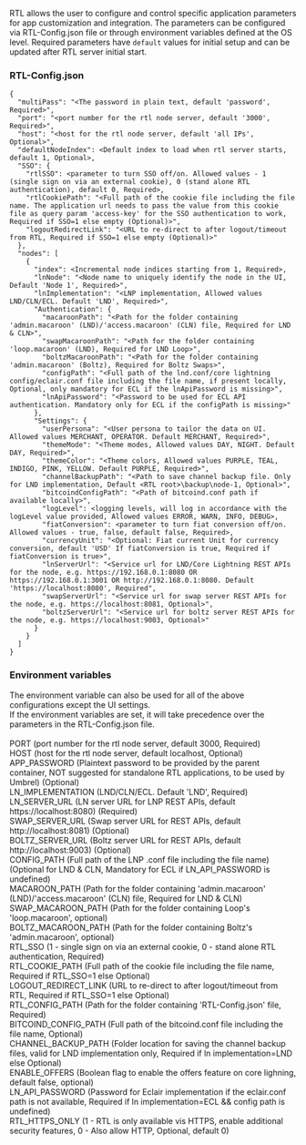 RTL allows the user to configure and control specific application parameters for app customization and integration.
The parameters can be configured via RTL-Config.json file or through environment variables defined at the OS level. Required
parameters have `default` values for initial setup and can be updated after RTL server initial start.

### RTL-Config.json

```
{
  "multiPass": "<The password in plain text, default 'password', Required>",
  "port": "<port number for the rtl node server, default '3000', Required>",
  "host": "<host for the rtl node server, default 'all IPs', Optional>",
  "defaultNodeIndex": <Default index to load when rtl server starts, default 1, Optional>,
  "SSO": {
    "rtlSSO": <parameter to turn SSO off/on. Allowed values - 1 (single sign on via an external cookie), 0 (stand alone RTL authentication), default 0, Required>,
    "rtlCookiePath": "<Full path of the cookie file including the file name. The application url needs to pass the value from this cookie file as query param 'access-key' for the SSO authentication to work, Required if SSO=1 else empty (Optional)>",
    "logoutRedirectLink": "<URL to re-direct to after logout/timeout from RTL, Required if SSO=1 else empty (Optional)>"
  },
  "nodes": [
    {
      "index": <Incremental node indices starting from 1, Required>,
      "lnNode": "<Node name to uniquely identify the node in the UI, Default 'Node 1', Required>",
      "lnImplementation": "<LNP implementation, Allowed values LND/CLN/ECL. Default 'LND', Required>",
      "Authentication": {
        "macaroonPath": "<Path for the folder containing 'admin.macaroon' (LND)/'access.macaroon' (CLN) file, Required for LND & CLN>",
        "swapMacaroonPath": "<Path for the folder containing 'loop.macaroon' (LND), Required for LND Loop>",
        "boltzMacaroonPath": "<Path for the folder containing 'admin.macaroon' (Boltz), Required for Boltz Swaps>",
        "configPath": "<Full path of the lnd.conf/core lightning config/eclair.conf file including the file name, if present locally, Optional, only mandatory for ECL if the lnApiPassword is missing>",
        "lnApiPassword": "<Password to be used for ECL API authentication. Mandatory only for ECL if the configPath is missing>"
      },
      "Settings": {
        "userPersona": "<User persona to tailor the data on UI. Allowed values MERCHANT, OPERATOR. Default MERCHANT, Required>",
        "themeMode": "<Theme modes, Allowed values DAY, NIGHT. Default DAY, Required>",
        "themeColor": "<Theme colors, Allowed values PURPLE, TEAL, INDIGO, PINK, YELLOW. Default PURPLE, Required>",
        "channelBackupPath": "<Path to save channel backup file. Only for LND implementation, Default <RTL root>\backup\node-1, Optional>",
        "bitcoindConfigPath": "<Path of bitcoind.conf path if available locally>",
        "logLevel": <logging levels, will log in accordance with the logLevel value provided, Allowed values ERROR, WARN, INFO, DEBUG>,
        "fiatConversion": <parameter to turn fiat conversion off/on. Allowed values - true, false, default false, Required>,
        "currencyUnit": "<Optional: Fiat current Unit for currency conversion, default 'USD' If fiatConversion is true, Required if fiatConversion is true>",
        "lnServerUrl": "<Service url for LND/Core Lightning REST APIs for the node, e.g. https://192.168.0.1:8080 OR https://192.168.0.1:3001 OR http://192.168.0.1:8080. Default 'https://localhost:8080', Required",
        "swapServerUrl": "<Service url for swap server REST APIs for the node, e.g. https://localhost:8081, Optional>",
        "boltzServerUrl": "<Service url for boltz server REST APIs for the node, e.g. https://localhost:9003, Optional>"
      }
    }
  ]
}
```

### Environment variables
The environment variable can also be used for all of the above configurations except the UI settings.<br />
If the environment variables are set, it will take precedence over the parameters in the RTL-Config.json file.<br />
<br />
PORT (port number for the rtl node server, default 3000, Required)<br />
HOST (host for the rtl node server, default localhost, Optional)<br />
APP_PASSWORD (Plaintext password to be provided by the parent container, NOT suggested for standalone RTL applications, to be used by Umbrel) (Optional)<br />
LN_IMPLEMENTATION (LND/CLN/ECL. Default 'LND', Required)<br />
LN_SERVER_URL (LN server URL for LNP REST APIs, default https://localhost:8080) (Required)<br />
SWAP_SERVER_URL (Swap server URL for REST APIs, default http://localhost:8081) (Optional)<br />
BOLTZ_SERVER_URL (Boltz server URL for REST APIs, default http://localhost:9003) (Optional)<br />
CONFIG_PATH (Full path of the LNP .conf file including the file name) (Optional for LND & CLN, Mandatory for ECL if LN_API_PASSWORD is undefined)<br />
MACAROON_PATH (Path for the folder containing 'admin.macaroon' (LND)/'access.macaroon' (CLN) file, Required for LND & CLN)<br />
SWAP_MACAROON_PATH (Path for the folder containing Loop's 'loop.macaroon', optional)<br />
BOLTZ_MACAROON_PATH (Path for the folder containing Boltz's 'admin.macaroon', optional)<br />
RTL_SSO (1 - single sign on via an external cookie, 0 - stand alone RTL authentication, Required)<br />
RTL_COOKIE_PATH (Full path of the cookie file including the file name, Required if RTL_SSO=1 else Optional)<br />
LOGOUT_REDIRECT_LINK (URL to re-direct to after logout/timeout from RTL, Required if RTL_SSO=1 else Optional)<br />
RTL_CONFIG_PATH (Path for the folder containing 'RTL-Config.json' file, Required)<br />
BITCOIND_CONFIG_PATH (Full path of the bitcoind.conf file including the file name, Optional)<br />
CHANNEL_BACKUP_PATH (Folder location for saving the channel backup files, valid for LND implementation only, Required if ln implementation=LND else Optional)<br />
ENABLE_OFFERS (Boolean flag to enable the offers feature on core lighning, default false, optional)<br />
LN_API_PASSWORD (Password for Eclair implementation if the eclair.conf path is not available, Required if ln implementation=ECL && config path is undefined)<br />
RTL_HTTPS_ONLY (1 - RTL is only available vis HTTPS, enable additional security features, 0 - Also allow HTTP, Optional, default 0)<br />
